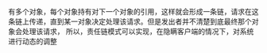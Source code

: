有多个对象，每个对象持有对下一个对象的引用，这样就会形成一条链，请求在这条链上传递，直到某一对象决定处理该请求。但是发出者并不清楚到底最终那个对象会处理该请求，
所以，责任链模式可以实现，在隐瞒客户端的情况下，对系统进行动态的调整